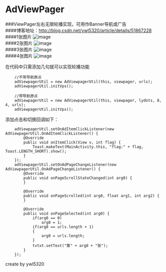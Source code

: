 # AdViewPager
###ViewPager左右无限轮播实现，可用作Banner导航或广告<br/>
####博客地址：http://blog.csdn.net/ywl5320/article/details/51867228
####1张图片
![image](https://github.com/wanliyang1990/AdViewPager/blob/master/imgs/ad1.gif)<br/>
####2张图片
![image](https://github.com/wanliyang1990/AdViewPager/blob/master/imgs/ad2.gif)<br/>
####3张图片
![image](https://github.com/wanliyang1990/AdViewPager/blob/master/imgs/ad3.gif)<br/>
####4张图片
![image](https://github.com/wanliyang1990/AdViewPager/blob/master/imgs/ad4.gif)<br/>

在代码中只需添加几句就可以实现轮播功能<br/>

        //不带导航原点
        adViewpagerUtil = new AdViewpagerUtil(this, viewpager, urls);
        adViewpagerUtil.initVps();

        //带导航原点
        adViewpagerUtil = new AdViewpagerUtil(this, viewpager, lydots, 8, 4, urls);
        adViewpagerUtil.initVps();

添加点击和切换回调如下：<br/>

        adViewpagerUtil.setOnAdItemClickListener(new AdViewpagerUtil.OnAdItemClickListener() {
            @Override
            public void onItemClick(View v, int flag) {
                Toast.makeText(MainActivity.this, "flag:" + flag, Toast.LENGTH_SHORT).show();
            }
        });
        adViewpagerUtil.setOnAdPageChangeListener(new AdViewpagerUtil.OnAdPageChangeListener() {
            @Override
            public void onPageScrollStateChanged(int arg0) {
            }

            @Override
            public void onPageScrolled(int arg0, float arg1, int arg2) {
            }

            @Override
            public void onPageSelected(int arg0) {
                if(arg0 == 0)
                    arg0 = 1;
                if(arg0 == urls.length + 1)
                {
                    arg0 = urls.length;
                }
                tvtxt.setText("第" + arg0 + "张");
            }
        });
    
create by ywl5320
